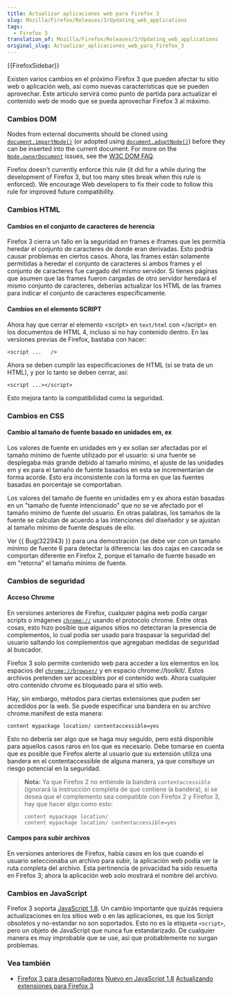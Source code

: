 ```yaml
---
title: Actualizar aplicaciones web para Firefox 3
slug: Mozilla/Firefox/Releases/3/Updating_web_applications
tags:
  - Firefox 3
translation_of: Mozilla/Firefox/Releases/3/Updating_web_applications
original_slug: Actualizar_aplicaciones_web_para_Firefox_3
---
```


{{FirefoxSidebar}}

Existen varios cambios en el próximo Firefox 3 que pueden afectar tu sitio web o aplicación web, así como nuevas características que se pueden aprovechar. Este artículo servirá como punto de partida para actualizar el contenido web de modo que se pueda aprovechar Firefox 3 al máximo.

### Cambios DOM

Nodes from external documents should be cloned using [`document.importNode()`](/es/docs/Web/API/Document/importNode) (or adopted using [`document.adoptNode()`](/es/docs/Web/API/Document/adoptNode)) before they
can be inserted into the current document. For more on the [`Node.ownerDocument`](/es/docs/Web/API/Node/ownerDocument) issues, see the
[W3C DOM FAQ](https://www.w3.org/DOM/faq.html#ownerdoc).

Firefox doesn't currently enforce this rule (it did for a while during the development of Firefox 3, but too many
sites break when this rule is enforced). We encourage Web developers to fix their code to follow this rule for
improved future compatibility.

### Cambios HTML

#### Cambios en el conjunto de caracteres de herencia

Firefox 3 cierra un fallo en la seguridad en frames e iframes que les permitía heredar el conjunto de caracteres de donde eran derivadas. Esto podría causar problemas en ciertos casos. Ahora, las frames están solamente permitidas a heredar el conjunto de caracteres si ambos frames y el conjunto de caracteres fue cargado del mismo servidor. Si tienes páginas que asumen que las frames fueron cargadas de otro servidor heredará el mismo conjunto de caracteres, deberías actualizar los HTML de las frames para indicar el conjunto de caracteres específicamente.

#### Cambios en el elemento SCRIPT

Ahora hay que cerrar el elemento \<script> en `text/html` con \</script> en los documentos de HTML 4, incluso si no hay contenido dentro. En las versiones previas de Firefox, bastaba con hacer:

```
<script ...   />
```

Ahora se deben cumplir las especificaciones de HTML (si se trata de un HTML), y por lo tanto se deben cerrar, así:

```
<script ...></script>
```

Esto mejora tanto la compatibilidad como la seguridad.

### Cambios en CSS

#### Cambio al tamaño de fuente basado en unidades em, ex

Los valores de fuente en unidades em y ex solían ser afectadas por el tamaño mínimo de fuente utilizado por el usuario: si una fuente se desplegaba más grande debido al tamaño mínimo, el ajuste de las unidades em y ex para el tamaño de fuente basados en esta se incrementarían de forma acorde. Esto era inconsistente con la forma en que las fuentes basadas en porcentaje se comportaban.

Los valores del tamaño de fuente en unidades em y ex ahora están basadas en un "tamaño de fuente intencionado" que no se ve afectado por el tamaño mínimo de fuente del usuario. En otras palabras, los tamaños de la fuente se calculan de acuerdo a las intenciones del diseñador y se ajustan al tamaño mínimo de fuente después de ello.

Ver {{ Bug(322943) }} para una demostración (se debe ver con un tamaño mínimo de fuente 6 para detectar la diferencia: las dos cajas en cascada se comportan diferente en Firefox 2, porque el tamaño de fuente basado en em "retorna" el tamaño mínimo de fuente.

### Cambios de seguridad

#### Acceso Chrome

En versiones anteriores de Firefox, cualquier página web podía cargar scripts o imágenes [`chrome://`]() usando el protocolo chrome. Entre otras cosas, esto hizo posible que algunos sitios no detectaran la presencia de complementos, lo cual podía ser usado para traspasar la seguridad del usuario saltando los complementos que agregaban medidas de seguridad al buscador.

Firefox 3 solo permite contenido web para acceder a los elementos en los espacios del [`chrome://browser/`]() y en espacio chrome://toolkit/. Estos archivos pretenden ser accesibles por el contenido web. Ahora cualquier otro contenido chrome es bloqueado para el sitio web.

Hay, sin embargo, métodos para ciertas extensiones que puden ser accedidos por la web. Se puede especificar una bandera en su archivo chrome.manifest de esta manera:

```
content mypackage location/ contentaccessible=yes
```

Esto no debería ser algo que se haga muy seguido, pero está disponible para aquellos casos raros en los que es necesario. Debe tomarse en cuenta que es posible que Firefox alerte al usuario que su extensión utiliza una bandera en el contentaccessible de alguna manera, ya que consituye un riesgo potencial en la seguridad.

> **Nota:** Ya que Firefox 2 no entiende la bandera `contentaccessible` (ignorará la instrucción completa de que contiene la bandera), si se desea que el complemento sea compatible con Firefox 2 y Firefox 3, hay que hacer algo como esto:
> ```
> content mypackage location/
> content mypackage location/ contentaccessible=yes
> ```

#### Campos para subir archivos

En versiones anteriores de Firefox, había casos en los que cuando el usuario seleccionaba un archivo para subir, la aplicación web podía ver la ruta completa del archivo. Esta pertinencia de privacidad ha sido resuelta en Firefox 3; ahora la aplicación web solo mostrará el nombre del archivo.

### Cambios en JavaScript

Firefox 3 soporta [JavaScript 1.8](/en/New_in_JavaScript_1.8). Un cambio importante que quizás requiera actualizaciones en los sitios web o en las aplicaciones, es que los Script obsoletos y no-estandar no son soportados. Esto no es la etiqueta `<script>`, pero un objeto de JavaScript que nunca fue estandarizado. De cualquier manera es muy improbable que se use, así que probablemente no surgan problemas.

### Vea también

- [Firefox 3 para desarrolladores](/es/Firefox_3_for_developers) [Nuevo en JavaScript 1.8](/es/New_in_JavaScript_1.8) [Actualizando extensiones para Firefox 3](/es/Updating_extensions_for_Firefox_3)
